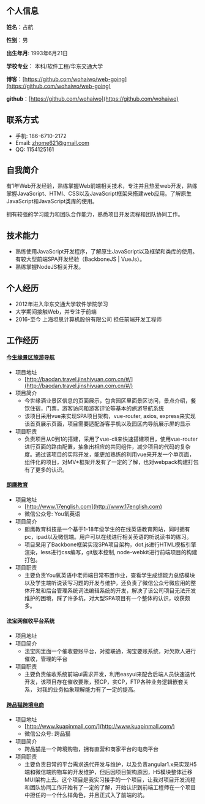## 个人信息

**姓名**：占航

**性别**：男  

**出生年月**: 1993年6月21日

**学校专业**： 本科/软件工程/华东交通大学

**博客**：[https://github.com/wohaiwo/web-going](https://github.com/wohaiwo/web-going)

**github**：[https://github.com/wohaiwo](https://github.com/wohaiwo)

## 联系方式
* 手机: 186-6710-2172
* Email: zhome621@gmail.com	
* QQ: 1154125161


## 自我简介

有1年Web开发经验，熟练掌握Web前端相关技术，专注并且热爱web开发，熟练掌握JavaScript、HTMl、CSS以及JavaScript框架来搭建web应用。了解原生JavaScript和JavaScript类库的使用。

拥有较强的学习能力和团队合作能力，熟悉项目开发流程和团队协同工作。

## 技术能力

* 熟练使用JavaScript开发程序，了解原生JavaScript以及框架和类库的使用。有较大型前端SPA开发经验（BackboneJS | VueJs）。
* 熟练掌握NodeJS相关开发。

## 个人经历
* 2012年进入华东交通大学软件学院学习
* 大学期间接触Web，并专注于前端
* 2016-至今 上海坦思计算机股份有限公司 担任前端开发工程师


## 工作经历

#### [今生缘景区旅游导航](http://baodan.travel.jinshiyuan.com.cn/#/)

* 项目地址
	* [http://baodan.travel.jinshiyuan.com.cn/#/](http://baodan.travel.jinshiyuan.com.cn/#/)
* 项目简介
	* 今世缘酒业景区信息的页面展示，包含园区里面景区访问，景点介绍，餐饮住宿，门票，游客访问和游客评论等基本的旅游导航系统
	* 该项目采用vue来实现SPA项目架构，vue-router, axios, express来实现该首页展示页面，项目需要适配游客手机以及园区内导航展示屏的显示
* 项目职责
	* 负责项目从0到1的搭建，采用了vue-cli来快速搭建项目，使用vue-router进行页面的路由配置，抽象出相应的共同组件，减少项目的代码的复杂度。通过该项目的实际开发，能更加熟练的利用vue来开发一个单页面，组件化的项目，对MV*框架开发有了一定的了解，也对webpack构建打包有了更多的认识。


#### [朗鹰教育](http://www.17english.com)

* 项目地址
	* [http://www.17english.com](http://www.17english.com)       
	* 微信公众号: You氧英语
* 项目简介
	* 朗鹰教育科技是一个基于1-18年级学生的在线英语教育网站，同时拥有pc，ipad以及微信端。用户可以在线进行相关英语的听说读书的练习。
	* 项目采用了Backbone框架实现SPA项目架构，dot.js进行HTML模板引擎渲染，less进行css编写，git版本控制,  node-webkit进行前端项目的构建打包。
* 项目职责
	* 主要负责You氧英语中老师端日常布置作业，查看学生成绩能力总结模块以及学生端听说读写习题的开发与维护，还负责了微信公众号微应用的整体开发和后台管理系统词法编辑系统的开发，解决了该公司项目无法开发维护的困境，踩了许多坑，对大型SPA项目有一个整体的认识，收获颇多。

#### 法宝网催收平台系统

* 项目地址
* 项目简介
	* 法宝网里面一个催收要账平台，对接联通，淘宝要账系统，对欠款人进行催收，管理的平台
* 项目职责
	* 主要负责催收系统前端ui需求开发，利用easyui来配合后端人员快速迭代开发，该项目存在催收要账，预CP，实CP，FTP各种业务逻辑嵌套关系， 对我的业务抽象理解能力有了一定的提高。

#### [跨品猫跨境电商](http://www.kuapinmall.com/)

* 项目地址
	* [http://www.kuapinmall.com/](http://www.kuapinmall.com/)
	* 微信公众号: 跨品猫
* 项目简介
	* 跨品猫是一个跨境购物，拥有直营和商家平台的电商平台
* 项目职责
	* 主要负责日常的平台需求迭代开发与维护，以及负责angular1.x来实现H5端和微信端购物车的开发维护，但后因项目架构原因，H5模块整体迁移MUI架构上去。这个项目是我实习接手的一个项目，让我对项目开发流程和团队协同工作开始有了一定的了解，开始认识到前端工程师在一个项目中担任的一个什么样角色，并且正式入了前端的坑。


